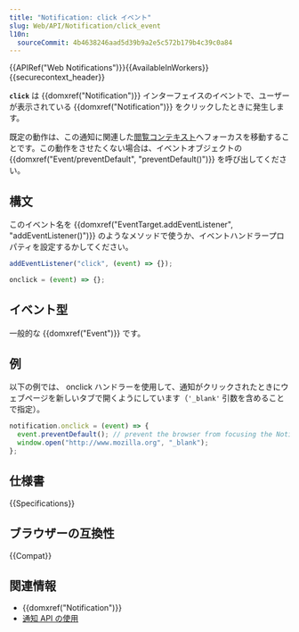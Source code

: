 ```yaml
---
title: "Notification: click イベント"
slug: Web/API/Notification/click_event
l10n:
  sourceCommit: 4b4638246aad5d39b9a2e5c572b179b4c39c0a84
---
```


{{APIRef("Web Notifications")}}{{AvailableInWorkers}}{{securecontext_header}}

**`click`** は {{domxref("Notification")}} インターフェイスのイベントで、ユーザーが表示されている {{domxref("Notification")}} をクリックしたときに発生します。

既定の動作は、この通知に関連した[閲覧コンテキスト](https://html.spec.whatwg.org/multipage/browsers.html#browsing-context)へフォーカスを移動することです。この動作をさせたくない場合は、イベントオブジェクトの {{domxref("Event/preventDefault", "preventDefault()")}} を呼び出してください。

## 構文

このイベント名を {{domxref("EventTarget.addEventListener", "addEventListener()")}} のようなメソッドで使うか、イベントハンドラープロパティを設定するかしてください。

```js
addEventListener("click", (event) => {});

onclick = (event) => {};
```

## イベント型

一般的な {{domxref("Event")}} です。

## 例

以下の例では、 onclick ハンドラーを使用して、通知がクリックされたときにウェブページを新しいタブで開くようにしています（`'_blank'` 引数を含めることで指定）。

```js
notification.onclick = (event) => {
  event.preventDefault(); // prevent the browser from focusing the Notification's tab
  window.open("http://www.mozilla.org", "_blank");
};
```

## 仕様書

{{Specifications}}

## ブラウザーの互換性

{{Compat}}

## 関連情報

- {{domxref("Notification")}}
- [通知 API の使用](/ja/docs/Web/API/Notifications_API/Using_the_Notifications_API)
